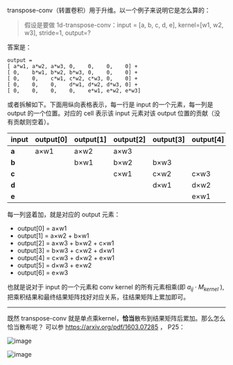 transpose-conv（转置卷积）用于升维。以一个例子来说明它是怎么算的：

> 假设是要做  1d-transpose-conv：input = [a, b, c, d, e], kernel=[w1, w2, w3], stride=1, output=?

答案是：
```
output = 
[ a*w1, a*w2, a*w3, 0,    0,    0,    0] +
[ 0,    b*w1, b*w2, b*w3, 0,    0,    0] +
[ 0,    0,    c*w1, c*w2, c*w3, 0,    0] +
[ 0,    0,    0,    d*w1, d*w2, d*w3, 0] +
[ 0,    0,    0,    0,    e*w1, e*w2, e*w3]
```

或者拆解如下。下面用纵向表格表示，每一行是 input 的一个元素，每一列是 output 的一个位置。对应的 cell 表示该 input 元素对该 output 位置的贡献（没有贡献则空着）。

| input  | output[0] | output[1]   | output[2]         | output[3]         | output[4]         | output[5]   | output[6] |
|--------|-----------|-------------|-------------------|-------------------|-------------------|-------------|-----------|
| **a**  | a×w1      | a×w2        | a×w3              |                   |                   |             |           |
| **b**  |           | b×w1        | b×w2              | b×w3              |                   |             |           |
| **c**  |           |             | c×w1              | c×w2              | c×w3              |             |           |
| **d**  |           |             |                   | d×w1              | d×w2              | d×w3        |           |
| **e**  |           |             |                   |                   | e×w1              | e×w2        | e×w3      |

每一列竖着加，就是对应的 output 元素：

- output[0] = a×w1
- output[1] = a×w2 + b×w1
- output[2] = a×w3 + b×w2 + c×w1
- output[3] = b×w3 + c×w2 + d×w1
- output[4] = c×w3 + d×w2 + e×w1
- output[5] = d×w3 + e×w2
- output[6] = e×w3

也就是说对于 input 的一个元素和 conv kernel 的所有元素相乘(即 $a_{ij} \cdot M_{kernel}$ ), 把乘积结果和最终结果矩阵找好对应关系，往结果矩阵上累加即可。

----

既然 transpose-conv 就是单点乘kernel，**恰当**散布到结果矩阵后累加。那么怎么恰当散布呢？ 可以参  https://arxiv.org/pdf/1603.07285 ， P25：

![image](https://github.com/user-attachments/assets/591aeb5d-0654-4df7-bd43-3d89382acd8c)

![image](https://github.com/user-attachments/assets/21b80db1-98bf-4823-932f-ce27bbf345e9)
